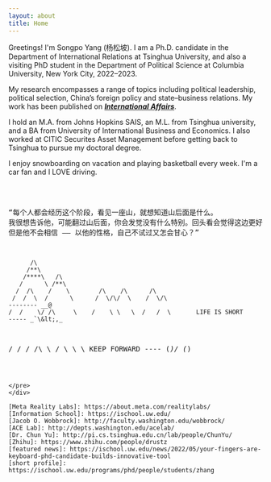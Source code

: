 ```yaml
---
layout: about
title: Home
---
```


Greetings! I'm Songpo Yang (杨松坡). I am a Ph.D. candidate in the Department of International Relations at Tsinghua University, and also a visiting PhD student in the Department of Political Science at Columbia University, New York City, 2022–2023. 

My research encompasses a range of topics including political leadership, political selection, China’s foreign policy and state–business relations. My work has been published on [***International Affairs***](https://academic.oup.com/ia/article-abstract/99/4/1383/7216720?redirectedFrom=fulltext). 

I hold an M.A. from Johns Hopkins SAIS, an M.L. from Tsinghua university, and a BA from University of International Business and Economics. I also worked at CITIC Securites Asset Management before getting back to Tsinghua to pursue my doctoral degree.

I enjoy snowboarding on vacation and playing basketball every week. I'm a car fan and I LOVE driving. 
<br><br> 
<head>
    <link href="assets/css/drcustom.css" rel="stylesheet" type="text/css">
</head>
<div class="ascii-div">
<pre class="ascii">

“每个人都会经历这个阶段，看见一座山，就想知道山后面是什么。
我很想告诉他，可能翻过山后面，你会发觉没有什么特别。回头看会觉得这边更好。
但是他不会相信 —— 
以他的性格，自己不试过又怎会甘心？”


          /\
         /**\
        /****\   /\
       /      \ /**\
      /  /\    /    \        /\    /\      /\
     /  /  \  /      \      /  \/\/  \    /  \/\                           -------- __@
    /  /    \/ /\     \    /    \ \   \  /   /  \       LIFE IS SHORT      ----- _`\&lt;,_
   /  /      \/  \/\   \  /      \     \         \      KEEP FORWARD         ---- (*)/ (*)
~~~~~~~~~~~~~~~~~~~~~~~~~~~~~~~~~~~~~~~~~~~~~~~~~~~~~~~~~~~~~~~~~~~~~~~~~~~~~~~~~~~~~~~~~~~~~~~~

</pre>
</div>

[Meta Reality Labs]: https://about.meta.com/realitylabs/
[Information School]: https://ischool.uw.edu/
[Jacob O. Wobbrock]: http://faculty.washington.edu/wobbrock/
[ACE Lab]: http://depts.washington.edu/acelab/
[Dr. Chun Yu]: http://pi.cs.tsinghua.edu.cn/lab/people/ChunYu/
[Zhihu]: https://www.zhihu.com/people/drustz
[featured news]: https://ischool.uw.edu/news/2022/05/your-fingers-are-keyboard-phd-candidate-builds-innovative-tool
[short profile]: https://ischool.uw.edu/programs/phd/people/students/zhang